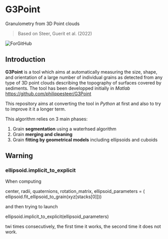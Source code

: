 # G3Point

Granulometry from 3D Point clouds
> Based on Steer, Guerit et al. (2022)

![ForGitHub](https://user-images.githubusercontent.com/17555304/159018713-7272a95e-6400-4490-83f5-868248cffbcb.gif)

## Introduction

**G3Point** is a tool which aims at automatically measuring the size, shape, and orientation of a large 
number of individual grains as detected from any type of 3D point clouds describing the topography of surfaces covered by sediments.
The tool has been developped initially in *Matlab* https://github.com/philippesteer/G3Point

This repository aims at converting the tool in *Python* at first and also to try to improve it it a longer term.

This algorithm relies on 3 main phases:
1. Grain **segmentation** using a waterhsed algorithm
2. Grain **merging and cleaning**
3. Grain **fitting by geometrical models** including ellipsoids and cuboids

## Warning

### ellipsoid.implicit_to_explicit

When computing

center, radii, quaternions, rotation_matrix, ellipsoid_parameters = (
    ellipsoid.fit_ellipsoid_to_grain(xyz[stacks[0]]))

and then trying to launch

ellipsoid.implicit_to_explicit(ellipsoid_parameters)

twi times consecutively, the first time it works, the second time it does not work.
